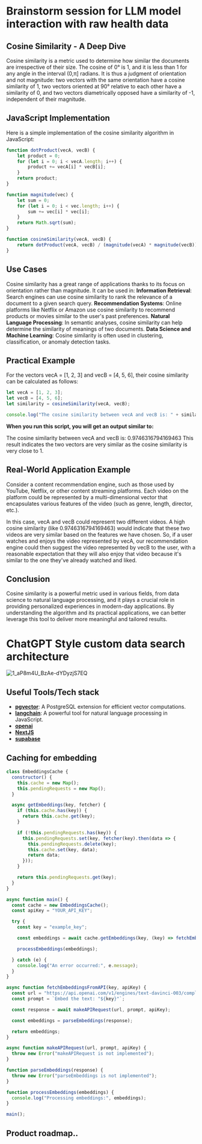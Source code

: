 # Brainstorm session for LLM model interaction with raw health data

## Cosine Similarity - A Deep Dive

Cosine similarity is a metric used to determine how similar the documents are irrespective of their size. The cosine of 0° is 1, and it is less than 1 for any angle in the interval (0,π] radians. It is thus a judgment of orientation and not magnitude: two vectors with the same orientation have a cosine similarity of 1, two vectors oriented at 90° relative to each other have a similarity of 0, and two vectors diametrically opposed have a similarity of -1, independent of their magnitude.

## JavaScript Implementation

Here is a simple implementation of the cosine similarity algorithm in JavaScript:

```javascript
function dotProduct(vecA, vecB) {
    let product = 0;
    for (let i = 0; i < vecA.length; i++) {
        product += vecA[i] * vecB[i];
    }
    return product;
}

function magnitude(vec) {
    let sum = 0;
    for (let i = 0; i < vec.length; i++) {
        sum += vec[i] * vec[i];
    }
    return Math.sqrt(sum);
}

function cosineSimilarity(vecA, vecB) {
    return dotProduct(vecA, vecB) / (magnitude(vecA) * magnitude(vecB));
}
```

## Use Cases
Cosine similarity has a great range of applications thanks to its focus on orientation rather than magnitude. It can be used in:
**Information Retrieval**: Search engines can use cosine similarity to rank the relevance of a document to a given search query.
**Recommendation Systems**: Online platforms like Netflix or Amazon use cosine similarity to recommend products or movies similar to the user's past preferences.
**Natural Language Processing**: In semantic analyses, cosine similarity can help determine the similarity of meanings of two documents.
**Data Science and Machine Learning**: Cosine similarity is often used in clustering, classification, or anomaly detection tasks.

## Practical Example
For the vectors vecA = [1, 2, 3] and vecB = [4, 5, 6], their cosine similarity can be calculated as follows:

```javascript
let vecA = [1, 2, 3];
let vecB = [4, 5, 6];
let similarity = cosineSimilarity(vecA, vecB);

console.log("The cosine similarity between vecA and vecB is: " + similarity);
```
**When you run this script, you will get an output similar to:**

The cosine similarity between vecA and vecB is: 0.9746316794169463
This result indicates the two vectors are very similar as the cosine similarity is very close to 1.

## Real-World Application Example
Consider a content recommendation engine, such as those used by YouTube, Netflix, or other content streaming platforms. Each video on the platform could be represented by a multi-dimensional vector that encapsulates various features of the video (such as genre, length, director, etc.).

In this case, vecA and vecB could represent two different videos. A high cosine similarity (like 0.9746316794169463) would indicate that these two videos are very similar based on the features we have chosen. So, if a user watches and enjoys the video represented by vecA, our recommendation engine could then suggest the video represented by vecB to the user, with a reasonable expectation that they will also enjoy that video because it's similar to the one they've already watched and liked.

## Conclusion
Cosine similarity is a powerful metric used in various fields, from data science to natural language processing, and it plays a crucial role in providing personalized experiences in modern-day applications. By understanding the algorithm and its practical applications, we can better leverage this tool to deliver more meaningful and tailored results.


# ChatGPT Style custom data search architecture 
![1_aP8m4U_BzAe-dYDyzjS7EQ](https://github.com/romanprotoliuk/cosine-similarity/assets/45060965/a12a5834-9df0-4655-ab34-6a1934169aa0)

## Useful Tools/Tech stack

- [**pgvector**](https://github.com/romanprotoliuk/pgvector): A PostgreSQL extension for efficient vector computations.
- [**langchain**](https://js.langchain.com/docs/): A powerful tool for natural language processing in JavaScript.
- [**openai**](https://openai.com/)
- [**NextJS**](https://nextjs.org/)
- [**supabase**](https://supabase.com/)


## Caching for embedding 

```javascript
class EmbeddingsCache {
  constructor() {
    this.cache = new Map();
    this.pendingRequests = new Map();
  }

  async getEmbeddings(key, fetcher) {
    if (this.cache.has(key)) {
      return this.cache.get(key);
    }

    if (!this.pendingRequests.has(key)) {
      this.pendingRequests.set(key, fetcher(key).then(data => {
        this.pendingRequests.delete(key);
        this.cache.set(key, data);
        return data;
      }));
    }

    return this.pendingRequests.get(key);
  }
}

async function main() {
  const cache = new EmbeddingsCache();
  const apiKey = "YOUR_API_KEY";

  try {
    const key = "example_key";

    const embeddings = await cache.getEmbeddings(key, (key) => fetchEmbeddingsFromAPI(key, apiKey));

    processEmbeddings(embeddings);

  } catch (e) {
    console.log("An error occurred:", e.message);
  }
}

async function fetchEmbeddingsFromAPI(key, apiKey) {
  const url = "https://api.openai.com/v1/engines/text-davinci-003/completions";
  const prompt = `Embed the text: "${key}"`;

  const response = await makeAPIRequest(url, prompt, apiKey);

  const embeddings = parseEmbeddings(response);

  return embeddings;
}

async function makeAPIRequest(url, prompt, apiKey) {
  throw new Error("makeAPIRequest is not implemented");
}

function parseEmbeddings(response) {
  throw new Error("parseEmbeddings is not implemented");
}

function processEmbeddings(embeddings) {
  console.log("Processing embeddings:", embeddings);
}

main();
```

## Product roadmap..

